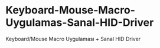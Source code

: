 # Keyboard-Mouse-Macro-Uygulamas-Sanal-HID-Driver
Keyboard/Mouse Macro Uygulaması + Sanal HID Driver

